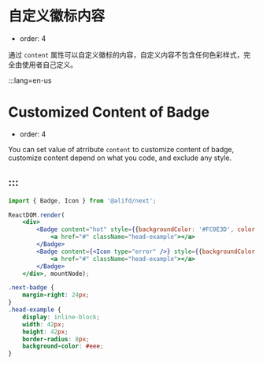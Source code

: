 # 自定义徽标内容

- order: 4

通过 `content` 属性可以自定义徽标的内容，自定义内容不包含任何色彩样式，完全由使用者自己定义。

:::lang=en-us
# Customized Content of Badge

- order: 4

You can set value of atrribute `content` to customize content of badge, customize content depend on what you code, and exclude any style.

:::
---

````jsx
import { Badge, Icon } from '@alifd/next';

ReactDOM.render(
    <div>
        <Badge content="hot" style={{backgroundColor: '#FC0E3D', color: '#FFFFFF'}}>
            <a href="#" className="head-example"></a>
        </Badge>
        <Badge content={<Icon type="error" />} style={{backgroundColor: 'transparent', color: 'red', padding: 0}}>
            <a href="#" className="head-example"></a>
        </Badge>
    </div>, mountNode);
````

````css
.next-badge {
    margin-right: 24px;
}
.head-example {
    display: inline-block;
    width: 42px;
    height: 42px;
    border-radius: 8px;
    background-color: #eee;
}
````
